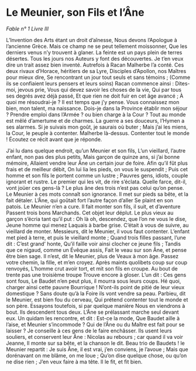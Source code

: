 # Le Meunier, son Fils et l’Âne

*Fable n° 1*
*Livre III*

L’Invention des Arts étant un droit d’aînesse,
Nous devons l’Apologue à l’ancienne Grèce.
Mais ce champ ne se peut tellement moissonner,
Que les derniers venus n’y trouvent à glaner.
La feinte est un pays plein de terres désertes.
Tous les jours nos Auteurs y font des découvertes.
Je t’en veux dire un trait assez bien inventé.
Autrefois à Racan Malherbe l’a conté.
Ces deux rivaux d’Horace, héritiers de sa Lyre,
Disciples d’Apollon, nos Maîtres pour mieux dire,
Se rencontrant un jour tout seuls et sans témoins ;
(Comme ils se confiaient leurs pensers et leurs soins)
Racan commence ainsi : Dites-moi, jevous prie,
Vous qui devez savoir les choses de la vie,
Qui par tous ses degrés avez déjà passé,
Et que rien ne doit fuir en cet âge avancé ;
À quoi me résoudrai-je ? Il est temps que j’y pense.
Vous connaissez mon bien, mon talent, ma naissance.
Dois-je dans la Province établir mon séjour ?
Prendre emploi dans l’Armée ? ou bien charge à la Cour ?
Tout au monde est mêlé d’amertume et de charmes.
La guerre a ses douceurs, l’Hymen a ses alarmes.
Si je suivais mon goût, je saurais où buter ;
Mais j’ai les miens, la Cour, le peuple à contenter.
Malherbe là-dessus. Contenter tout le monde !
Écoutez ce récit avant que je réponde.

J’ai lu dans quelque endroit, qu’un Meunier et son fils,
L’un vieillard, l’autre enfant, non pas des plus petits,
Mais garçon de quinze ans, si j’ai bonne mémoire,
Allaient vendre leur Âne un certain jour de foire.
Afin qu’il fût plus frais et de meilleur débit,
On lui lia les pieds, on vous le suspendit ;
Puis cet homme et son fils le portent comme un lustre ;
Pauvres gens, idiots, couple ignorant et rustre.
Le premier qui les vit, de rire s’éclata.
Quelle farce, dit-il, vont joüer ces gens-là ?
Le plus âne des trois n’est pas celui qu’on pense.
Le Meunier à ces mots connaît son ignorance.
Il met sur pieds sa bête, et la fait détaler.
L’Âne, qui goûtait fort l’autre façon d’aller
Se plaint en son patois. Le Meunier n’en a cure.
Il fait monter son fils, il suit, et d’aventure
Passent trois bons Marchands. Cet objet leur déplut.
Le plus vieux au garçon s’écria tant qu’il put :
Oh là oh, descendez, que l’on ne vous le dise,
Jeune homme qui menez Laquais à barbe grise.
C’était à vous de suivre, au vieillard de monter.
Messieurs, dit le Meunier, il vous faut contenter.
L’enfant met pied à terre, et puis le vieillard monte ;
Quand trois filles passant, l’une dit : C’est grand’ honte,
Qu’il faille voir ainsi clocher ce jeune fils ;
Tandis que ce nigaud, comme un Évêque assis,
Fait le veau sur son Âne, et pense être bien sage.
Il n’est, dit le Meunier, plus de Veaux à mon âge.
Passez votre chemin, la fille, et m’en croyez.
Après maints quolibets coup sur coup renvoyés,
L’homme crut avoir tort, et mit son fils en croupe.
Au bout de trente pas une troisième troupe
Trouve encore à gloser. L’un dit : Ces gens sont fous,
Le Baudet n’en peut plus, il mourra sous leurs coups.
Hé quoi, charger ainsi cette pauvre Bourrique !
N’ont-ils point de pitié de leur vieux domestique ?
Sans doute qu’à la Foire ils vont vendre sa peau.
Parbieu, dit le Meunier, est bien fou du cerveau,
Qui prétend contenter tout le monde et son père.
Essayons toutefois, si par quelque manière
Nous en viendrons à bout. Ils descendent tous deux.
L’Âne se prélassant marche seul devant eux.
Un quidam les rencontre, et dit : Est-ce la mode,
Que Baudet aille à l’aise, et Meunier s’incommode ?
Qui de l’Âne ou du Maître est fait pour se laisser ?
Je conseille à ces gens de le faire enchâsser.
Ils usent leurs souliers, et conservent leur Âne :
Nicolas au rebours ; car quand il va voir Jeanne,
Il monte sur sa bête, et la chanson le dit.
Beau trio de Baudets ! le Meunier repartit :
Je suis Âne, il est vrai, j’en conviens, je l’avoue ;
Mais que dorénavant on me blâme, on me loue ;
Qu’on dise quelque chose, ou qu’on ne dise rien ;
J’en veux faire à ma tête. Il le fit, et fit bien.

